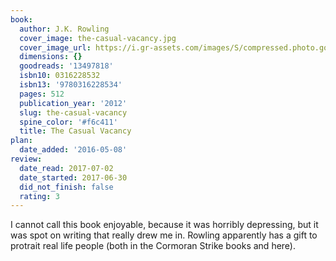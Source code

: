 ```yaml
---
book:
  author: J.K. Rowling
  cover_image: the-casual-vacancy.jpg
  cover_image_url: https://i.gr-assets.com/images/S/compressed.photo.goodreads.com/books/1509893913l/13497818._SX98_.jpg
  dimensions: {}
  goodreads: '13497818'
  isbn10: 0316228532
  isbn13: '9780316228534'
  pages: 512
  publication_year: '2012'
  slug: the-casual-vacancy
  spine_color: '#f6c411'
  title: The Casual Vacancy
plan:
  date_added: '2016-05-08'
review:
  date_read: 2017-07-02
  date_started: 2017-06-30
  did_not_finish: false
  rating: 3
---
```


I cannot call this book enjoyable, because it was horribly depressing, but it was spot on writing that really drew me in. Rowling apparently has a gift to protrait real life people (both in the Cormoran Strike books and here).
